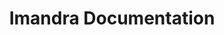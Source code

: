 ---
title: "Imandra Documentation"
doclink: "imandra-docs"
Excerpt: Imandra is both a programming language and a reasoning engine with which you can analyse and verify properties of your programs.
img: imandra_doc_icon.svg
---
